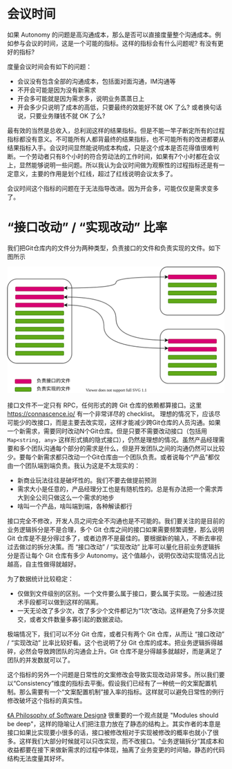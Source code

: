 # 会议时间

如果 Autonomy 的问题是高沟通成本，那么是否可以直接度量整个沟通成本。例如参与会议的时间，这是一个可能的指标。这样的指标会有什么问题呢? 有没有更好的指标?

度量会议时间会有如下的问题：

* 会议没有包含全部的沟通成本，包括面对面沟通，IM沟通等
* 不开会可能是因为没有新需求
* 开会多可能就是因为需求多，说明业务蒸蒸日上
* 开会多少只说明了成本的高低，只要最终的效能好不就 OK 了么? 或者换句话说，只要业务赚钱不就 OK 了么?

最有效的当然是总收入，总利润这样的结果指标。但是不能一竿子断定所有的过程指标都没有意义。不可能所有人都背最终的结果指标，也不可能所有的改进都要从结果指标入手。会议时间显然能说明成本构成，只是这个成本是否花得值很难判断。一个劳动者只有8个小时的符合劳动法的工作时间，如果有7个小时都在会议上，显然能够说明一些问题。所以我认为会议时间做为观察性的过程指标还是有一定意义，主要的作用是划个红线，超过了红线说明会议太多了。

会议时间这个指标的问题在于无法指导改进。因为开会多，可能仅仅是需求变多了。

# “接口改动” / “实现改动” 比率

我们把Git仓库内的文件分为两种类型，负责接口的文件和负责实现的文件。如下图所示

![InterfaceStability](./InterfaceStability.drawio.svg)

接口文件不一定只有 RPC，任何形式的跨 Git 仓库的依赖都算接口。这里 https://connascence.io/ 有一个非常详尽的 checklist。
理想的情况下，应该尽可能少的改接口，而是主要去改实现，这样才能减少跨Git仓库的人员沟通。如果一个新需求，需要同时改动N个Git仓库。但是只要不需要改动接口（包括用 `Map<string, any>` 这样形式搞的隐式接口），仍然是理想的情况。虽然产品经理需要和多个团队沟通每个部分的需求是什么，但是开发团队之间的沟通仍然可以比较少。要每个新需求都只改动一个Git仓库由一个团队负责。或者说每个“产品”都仅由一个团队端到端负责。我认为这是不太现实的：

* 新商业玩法往往是破坏性的。我们不要去做提前预测
* 需求大小是任意的，产品经理分工也是有随机性的。总是有办法把一个需求弄大到全公司只做这么一个需求的地步
* 啥叫一个产品，啥叫端到端，各种解读都行

接口完全不修改，开发人员之间完全不沟通也是不可能的。我们要关注的是目前的业务逻辑拆分是不是合理，多个 Git 仓库之间的接口如果需要频繁调整，那么说明 Git 仓库是不是分得过多了，或者边界不是最佳的。要根据新的输入，不断去审视过去做过的拆分决策。而 “接口改动” / “实现改动” 比率可以量化目前业务逻辑拆分是否让每个 Git 仓库有多少 Autonomy。这个值越小，说明仅改动实现情况占比越高，自主性做得就越好。

为了数据统计比较稳定：

* 仅做到文件级别的区别。一个文件要么属于接口，要么属于实现。一般通过技术手段都可以做到这样的隔离。
* 一天无论改了多少次，改了多少个文件都记为“1次”改动。这样避免了分多次提交，或者文件数量多寡引起的数据波动。

极端情况下，我们可以不分 Git 仓库，或者只有两个 Git 仓库，从而让 “接口改动” / “实现改动” 比率比较好看。这个也说明了分 Git 仓库的成本。把业务逻辑拆得越碎，必然会导致跨团队的沟通会上升。Git 仓库不是分得越多就越好，而是满足了团队的并发数就可以了。

这个指标的另外一个问题是日常性的文案修改会导致实现改动非常多。所以我们要以“Consistency”维度的指标去平衡。假设我们已经有了一种统一的文案配置机制。那么需要有一个“文案配置机制”接入率的指标。这样就可以避免日常性的例行修改破坏这个指标的真实性。

[《A Philosophy of Software Design》](https://www.amazon.com/Philosophy-Software-Design-John-Ousterhout/dp/1732102201) 很重要的一个观点就是 "Modules should be deep"，这样的隐喻让人们把注意力放在了静态的结构上。其实作者的本意是接口如果比实现要小很多的话，接口被修改相对于实现被修改的概率也就小了很多。这样我们大部分时候就可以只改实现，而不改接口。“业务逻辑拆分”其成本和收益都要在接下来做新需求的过程中体现，抽离了业务变更的时间轴，静态的代码结构无法度量其好坏。